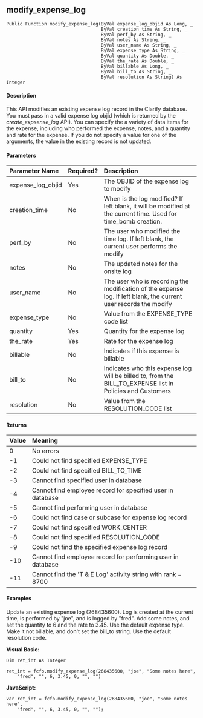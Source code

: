 modify_expense_log
--------------------

```
Public Function modify_expense_log(ByVal expense_log_objid As Long, _
                                   ByVal creation_time As String, _
                                   ByVal perf_by As String, _
                                   ByVal notes As String, _
                                   ByVal user_name As String, _
                                   ByVal expense_type As String, _
                                   ByVal quantity As Double, _
                                   ByVal the_rate As Double, _
                                   ByVal billable As Long, _
                                   ByVal bill_to As String, _
                                   ByVal resolution As String) As Integer
```

#### Description

This API modifies an existing expense log record in the Clarify database. You must pass in a valid expense log objid (which is returned by the _create_expsense_log_ API). You can specify the a variety of data items for the expense, including who performed the expense, notes, and a quantity and rate for the expense. If you do not specify a value for one of the arguments, the value in the existing record is not updated.

#### Parameters

| Parameter Name | Required? | Description |
|:--- |:--- |:--- |
| expense_log_objid | Yes | The OBJID of the expense log to modify |
| creation_time | No | When is the log modified? If left blank, it will be modified at the current time. Used for time_bomb creation. |
| perf_by | No | The user who modified the time log. If left blank, the current user performs the modify |
| notes | No | The updated notes for the onsite log |
| user_name | No | The user who is recording the modification of the expense log. If left blank, the current user records the modify |
| expense_type | No | Value from the EXPENSE_TYPE code list |
| quantity | Yes | Quantity for the expense log |
| the_rate | Yes | Rate for the expense log |
| billable | No | Indicates if this expense is billable |
| bill_to | No | Indicates who this expense log will be billed to, from the BILL_TO_EXPENSE list in Policies and Customers |
| resolution | No | Value from the RESOLUTION_CODE list |

#### Returns

| Value | Meaning |
|:--- |:--- |
| 0 | No errors |
| -1 | Could not find specified EXPENSE_TYPE |
| -2 | Could not find specified BILL_TO_TIME |
| -3 | Cannot find specified user in database |
| -4 | Cannot find employee record for specified user in database |
| -5 | Cannot find performing user in database |
| -6 | Could not find case or subcase for expense log record |
| -7 | Could not find specified WORK_CENTER |
| -8 | Could not find specified RESOLUTION_CODE |
| -9 | Could not find the specified expense log record |
| -10 | Cannot find employee record for performing user in database |
| -11 | Cannot find the 'T & E Log' activity string with rank = 8700 |

#### Examples

Update an existing expense log (268435600). Log is created at the current time, is performed by "joe", and is logged by "fred". Add some notes, and set the quantity to 6 and the rate to 3.45. Use the default expense type. Make it not billable, and don't set the bill_to string. Use the default resolution code.

**Visual Basic:**
```
Dim ret_int As Integer

ret_int = fcfo.modify_expense_log(268435600, "joe", "Some notes here", 
	"fred", "", 6, 3.45, 0, "", "")
```

**JavaScript:**
```
var ret_int = fcfo.modify_expense_log(268435600, "joe", "Some notes here",
	"fred", "", 6, 3.45, 0, "", "");
```